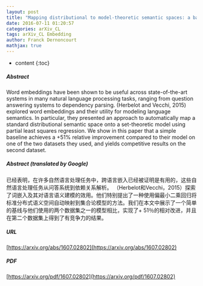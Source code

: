 ```yaml
---
layout: post
title: "Mapping distributional to model-theoretic semantic spaces: a baseline"
date: 2016-07-11 01:20:57
categories: arXiv_CL
tags: arXiv_CL Embedding
author: Franck Dernoncourt
mathjax: true
---
```


* content
{:toc}

##### Abstract
Word embeddings have been shown to be useful across state-of-the-art systems in many natural language processing tasks, ranging from question answering systems to dependency parsing. (Herbelot and Vecchi, 2015) explored word embeddings and their utility for modeling language semantics. In particular, they presented an approach to automatically map a standard distributional semantic space onto a set-theoretic model using partial least squares regression. We show in this paper that a simple baseline achieves a +51% relative improvement compared to their model on one of the two datasets they used, and yields competitive results on the second dataset.

##### Abstract (translated by Google)
已经表明，在许多自然语言处理任务中，跨语言嵌入已经被证明是有用的，这些自然语言处理任务从问答系统到依赖关系解析。 （Herbelot和Vecchi，2015）探索了词嵌入及其对语言语义建模的效用。他们特别提出了一种使用偏最小二乘回归将标准分布式语义空间自动映射到集合论模型的方法。我们在本文中展示了一个简单的基线与他们使用的两个数据集之一的模型相比，实现了+ 51％的相对改进，并且在第二个数据集上得到了有竞争力的结果。

##### URL
[https://arxiv.org/abs/1607.02802](https://arxiv.org/abs/1607.02802)

##### PDF
[https://arxiv.org/pdf/1607.02802](https://arxiv.org/pdf/1607.02802)

